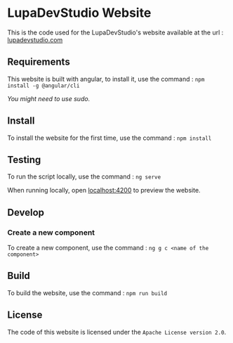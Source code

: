 # LupaDevStudio Website

This is the code used for the LupaDevStudio's website available at the url : [lupadevstudio.com](http://lupadevstudio.com)

## Requirements

This website is built with angular, to install it, use the command : `npm install -g @angular/cli`

*You might need to use sudo.*

## Install

To install the website for the first time, use the command : `npm install`

## Testing

To run the script locally, use the command : `ng serve`

When running locally, open [localhost:4200](http://localhost:4200) to preview the website.

## Develop

### Create a new component

To create a new component, use the command : `ng g c <name of the component>`

## Build

To build the website, use the command : `npm run build`

## License

The code of this website is licensed under the `Apache License version 2.0`.